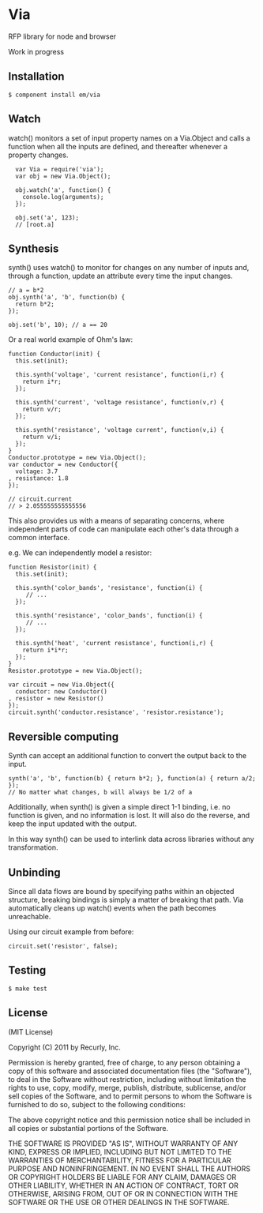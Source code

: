 # Via
  RFP library for node and browser

  Work in progress

## Installation

    $ component install em/via

## Watch
  watch() monitors a set of input property names on a Via.Object
  and calls a function when all the inputs are defined, and thereafter
  whenever a property changes.
  ```
    var Via = require('via');
    var obj = new Via.Object();

    obj.watch('a', function() {
      console.log(arguments);
    });

    obj.set('a', 123);
    // [root.a]
  ```

## Synthesis
  synth() uses watch() to monitor for changes on
  any number of inputs and, through a function,
  update an attribute every time the input changes.

  ```
  // a = b*2
  obj.synth('a', 'b', function(b) {
    return b*2;
  });

  obj.set('b', 10); // a == 20
  ```
  
  Or a real world example of Ohm's law:
  ```
  function Conductor(init) {
    this.set(init);

    this.synth('voltage', 'current resistance', function(i,r) {
      return i*r;
    });

    this.synth('current', 'voltage resistance', function(v,r) {
      return v/r;
    });

    this.synth('resistance', 'voltage current', function(v,i) {
      return v/i; 
    });
  }
  Conductor.prototype = new Via.Object();
  var conductor = new Conductor({
    voltage: 3.7
  , resistance: 1.8
  });

  // circuit.current
  // > 2.055555555555556

  ```

  This also provides us with a means of separating concerns, where
  independent parts of code can manipulate each other's
  data through a common interface.

  e.g. We can independently model a resistor:

  ```
  function Resistor(init) {
    this.set(init);

    this.synth('color_bands', 'resistance', function(i) {
       // ...
    });

    this.synth('resistance', 'color_bands', function(i) {
       // ...
    });

    this.synth('heat', 'current resistance', function(i,r) {
      return i*i*r;
    });
  }
  Resistor.prototype = new Via.Object();

  var circuit = new Via.Object({
    conductor: new Conductor()
  , resistor = new Resistor()
  });
  circuit.synth('conductor.resistance', 'resistor.resistance');
  ```

## Reversible computing
  Synth can accept an additional function to convert the output
  back to the input.

  ``` 
  synth('a', 'b', function(b) { return b*2; }, function(a) { return a/2; });
  // No matter what changes, b will always be 1/2 of a
  ```

  Additionally, when synth() is given a simple direct 1-1 binding,
  i.e. no function is given, and no information is lost.
  It will also do the reverse, and keep the input updated with the output.

  In this way synth() can be used to interlink data across libraries
  without any transformation.

## Unbinding
  Since all data flows are bound by specifying paths within an objected structure,
  breaking bindings is simply a matter of breaking that path. Via automatically cleans up watch() events when the path becomes unreachable.

  Using our circuit example from before:
  ```
  circuit.set('resistor', false);
  ```

## Testing
    $ make test
   

## License

(MIT License)

Copyright (C) 2011 by Recurly, Inc.

Permission is hereby granted, free of charge, to any person obtaining a copy
of this software and associated documentation files (the "Software"), to deal
in the Software without restriction, including without limitation the rights
to use, copy, modify, merge, publish, distribute, sublicense, and/or sell
copies of the Software, and to permit persons to whom the Software is
furnished to do so, subject to the following conditions:

The above copyright notice and this permission notice shall be included in
all copies or substantial portions of the Software.

THE SOFTWARE IS PROVIDED "AS IS", WITHOUT WARRANTY OF ANY KIND, EXPRESS OR
IMPLIED, INCLUDING BUT NOT LIMITED TO THE WARRANTIES OF MERCHANTABILITY,
FITNESS FOR A PARTICULAR PURPOSE AND NONINFRINGEMENT. IN NO EVENT SHALL THE
AUTHORS OR COPYRIGHT HOLDERS BE LIABLE FOR ANY CLAIM, DAMAGES OR OTHER
LIABILITY, WHETHER IN AN ACTION OF CONTRACT, TORT OR OTHERWISE, ARISING FROM,
OUT OF OR IN CONNECTION WITH THE SOFTWARE OR THE USE OR OTHER DEALINGS IN
THE SOFTWARE.
